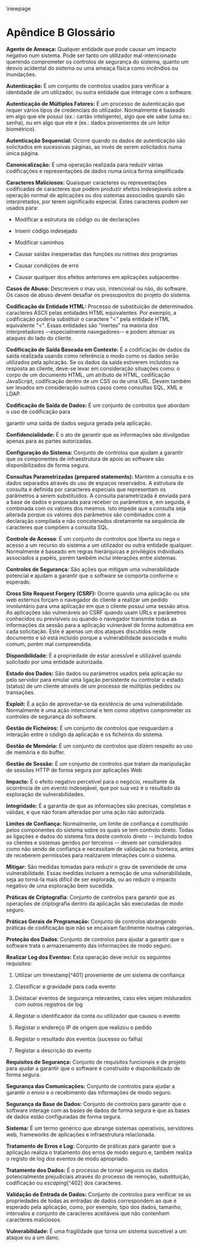 \newpage
# Apêndice B Glossário

**Agente de Ameaça:** Qualquer entidade que pode causar um impacto
negativo num sistema. Pode ser tanto um utilizador mal-intencionado
querendo comprometer os controlos de segurança do sistema, quanto um
desvio acidental do sistema ou uma ameaça física como incêndios ou
inundações.

**Autenticação:** É um conjunto de controlos usados para verificar a
identidade de um utilizador, ou outra entidade que interage com o
software.

**Autenticação de Múltiplos Fatores:** É um processo de autenticação que
requer vários tipos de credenciais do utilizador. Normalmente é baseado
em algo que ele possui (ex.: cartão inteligente), algo que ele sabe (uma
ex.: senha), ou em algo que ele é (ex.: dados provenientes de um leitor
biométrico).

**Autenticação Sequencial:** Ocorre quando os dados de autenticação são
solicitados em sucessivas páginas, ao invés de serem solicitados numa
única página.

**Canonicalização:** É uma operação realizada para reduzir várias
codificações e representações de dados numa única forma simplificada.

**Caracteres Maliciosos:** Quaisquer caracteres ou representações
codificadas de caracteres que podem produzir efeitos indesejáveis sobre
a operação normal de aplicações ou dos sistemas associados quando são
interpretados, por terem significado especial. Estes caracteres podem
ser usados para:

-   Modificar a estrutura de código ou de declarações

-   Inserir código indesejado

-   Modificar caminhos

-   Causar saídas inesperadas das funções ou rotinas dos programas

-   Causar condições de erro

-   Causar qualquer dos efeitos anteriores em aplicações subjacentes

**Casos de Abuso:** Descrevem o mau uso, intencional ou não, do
software. Os casos de abuso devem desafiar os pressupostos do projeto do
sistema.

**Codificação de Entidade HTML:** Processo de substituição de
determinados caracteres ASCII pelas entidades HTML equivalentes. Por
exemplo, a codificação poderia substituir o caractere "\<" pela entidade
HTML equivalente \"&lt;\". Essas entidades são "inertes" na maioria dos
interpretadores --especialmente navegadores-- e podem atenuar os ataques
do lado do cliente.

**Codificação de Saída Baseada em Contexto:** É a codificação de dados
da saída realizada usando como referência o modo como os dados serão
utilizados pela aplicação. Se os dados da saída estiverem incluídos na
resposta ao cliente, deve-se levar em consideração situações como: o
corpo de um documento HTML, um atributo de HTML, codificação JavaScript,
codificação dentro de um CSS ou de uma URL. Devem também ser levados em
consideração outros casos como consultas SQL, XML e LDAP.

**Codificação de Saída de Dados:** É um conjunto de controlos que
abordam o uso de codificação para

garantir uma saída de dados segura gerada pela aplicação.

**Confidencialidade:** É o ato de garantir que as informações são
divulgadas apenas para as partes autorizadas.

**Configuração do Sistema:** Conjunto de controlos que ajudam a garantir
que os componentes de infraestrutura de apoio ao software são
disponibilizados de forma segura.

**Consultas Parametrizadas (prepared statements):** Mantém a consulta e
os dados separados através do uso de espaços reservados. A estrutura de
consulta é definida por caracteres especiais que representam os
parâmetros a serem substituídos. A consulta parametrizada é enviada para
a base de dados e preparada para receber os parâmetros e, em seguida, é
combinada com os valores dos mesmos. Isto impede que a consulta seja
alterada porque os valores dos parâmetros são combinados com a
declaração compilada e não concatenados diretamente na sequência de
caracteres que compõem a consulta SQL.

**Controle de Acesso**: É um conjunto de controlos que liberta ou nega o
acesso a um recurso do sistema a um utilizador ou outra entidade
qualquer. Normalmente é baseado em regras hierárquicas e privilégios
individuais associados a papéis, porém também inclui interações entre
sistemas.

**Controles de Segurança:** São ações que mitigam uma vulnerabilidade
potencial e ajudam a garantir que o software se comporta conforme o
esperado.

**Cross Site Request Forgery (CSRF):** Ocorre quando uma aplicação ou
site web externos forçam o navegador do cliente a realizar um pedido
involuntário para uma aplicação em que o cliente possui uma sessão
ativa. As aplicações são vulneráveis ao CSRF quando usam URLs e
parâmetros conhecidos ou previsíveis ou quando o navegador transmite
todas as informações da sessão para a aplicação vulnerável de forma
automática em cada solicitação. Este é apenas um dos ataques discutidos
neste documento e só está incluído porque a vulnerabilidade associada é
muito comum, porém mal compreendida.

**Disponibilidade:** É a propriedade de estar acessível e utilizável
quando solicitado por uma entidade autorizada.

**Estado dos Dados:** São dados ou parâmetros usados pela aplicação ou
pelo servidor para emular uma ligação persistente ou controlar o estado
(status) de um cliente através de um processo de múltiplas pedidos ou
transações.

**Exploit:** É a ação de aproveitar-se da existência de uma
vulnerabilidade. Normalmente é uma ação intencional e tem como objetivo
comprometer os controles de segurança do software.

**Gestão de Ficheiros:** É um conjunto de controlos que resguardam a
interação entre o código da aplicação e os ficheiros do sistema.

**Gestão de Memória:** É um conjunto de controlos que dizem respeito ao
uso de memória e do buffer.

**Gestão de Sessão:** É um conjunto de controlos que tratam da
manipulação de sessões HTTP de forma segura por aplicações Web.

**Impacto:** É o efeito negativo percetível para o negócio, resultante
da ocorrência de um evento indesejável, que por sua vez é o resultado da
exploração de vulnerabilidades.

**Integridade:** É a garantia de que as informações são precisas,
completas e válidas, e que não foram alteradas por uma ação não
autorizada.

**Limites de Confiança:** Normalmente, um limite de confiança é
constituído pelos componentes do sistema sobre os quais se tem controlo
direto. Todas as ligações e dados do sistema fora deste controlo direto
-- incluindo todos os clientes e sistemas geridos por terceiros -- devem
ser considerados como não sendo de confiança e necessitam de validação
na fronteira, antes de receberem permissões para realizarem interações
com o sistema.

**Mitigar:** São medidas tomadas para reduzir o grau de severidade de
uma vulnerabilidade. Essas medidas incluem a remoção de uma
vulnerabilidade, seja ao torná-la mais difícil de ser explorada, ou ao
reduzir o impacto negativo de uma exploração bem sucedida.

**Práticas de Criptografia**: Conjunto de controlos para garantir que as
operações de criptografia dentro da aplicação são executadas de modo
seguro.

**Práticas Gerais de Programação:** Conjunto de controlos abrangendo
práticas de codificação que não se encaixam facilmente noutras
categorias.

**Proteção dos Dados**: Conjunto de controlos para ajudar a garantir que
o software trata o armazenamento das informações de modo seguro.

**Realizar Log dos Eventos:** Esta operação deve incluir os seguintes
requisitos:

1.  Utilizar um timestamp[^401] proveniente de um sistema de
    confiança

2.  Classificar a gravidade para cada evento

3.  Destacar eventos de segurança relevantes, caso eles sejam misturados
    com outros registros de log

4.  Registar o identificador da conta ou utilizador que causou o evento

5.  Registar o endereço IP de origem que realizou o pedido

6.  Registar o resultado dos eventos (sucesso ou falha)

7.  Registar a descrição do evento

**Requisitos de Segurança:** Conjunto de requisitos funcionais e de
projeto para ajudar a garantir que o software é construído e
disponibilizado de forma segura.

**Segurança das Comunicações:** Conjunto de controlos para ajudar a
garantir o envio e o recebimento das informações de modo seguro.

**Segurança da Base de Dados:** Conjunto de controlos para garantir que
o software interage com as bases de dados de forma segura e que as bases
de dados estão configuradas de forma segura.

**Sistema:** É um termo genérico que abrange sistemas operativos,
servidores web, frameworks de aplicações e infraestrutura relacionada.

**Tratamento de Erros e Log:** Conjunto de práticas para garantir que a
aplicação realiza o tratamento dos erros de modo seguro e, também
realiza o registo de log dos eventos de modo apropriado.

**Tratamento dos Dados:** É o processo de tornar seguros os dados
potencialmente prejudiciais através do processo de remoção,
substituição, codificação ou *escaping*[^402] dos
caracteres.

**Validação de Entrada de Dados:** Conjunto de controlos para verificar
se as propriedades de todas as entradas de dados correspondem ao que é
esperado pela aplicação, como, por exemplo, tipo dos dados, tamanho,
intervalos e conjunto de caracteres aceitáveis que não contenham
caracteres maliciosos.

**Vulnerabilidade:** É uma fragilidade que torna um sistema suscetível a
um ataque ou a um dano.
